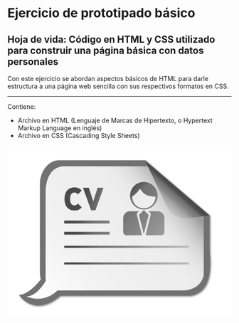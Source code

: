 Ejercicio de prototipado básico
=======

## Hoja de vida: Código en HTML y CSS utilizado para construir una página básica con datos personales
 
Con este ejercicio se abordan aspectos básicos de HTML para darle estructura a una página web sencilla con sus respectivos formatos en CSS.

---

Contiene:

  * Archivo en HTML (Lenguaje de Marcas de Hipertexto, o Hypertext Markup Language en inglés) 
  * Archivo en CSS  (Cascading Style Sheets)

![Icono CV](Imagenes/CV.png)
